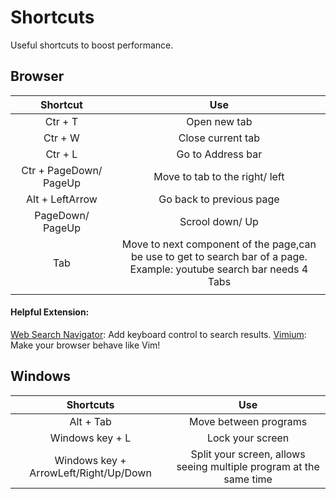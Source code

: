 # Shortcuts
Useful shortcuts to boost performance.

## Browser
| Shortcut | Use   |
|:---------------:|:---:|
| Ctr + T   | Open new tab   |
| Ctr + W   | Close current tab  |
| Ctr + L   | Go to Address bar  |
| Ctr + PageDown/ PageUp   | Move to tab to the right/ left  |
| Alt + LeftArrow   | Go back to previous page  |
| PageDown/ PageUp  | Scrool down/ Up  |
| Tab  | Move to next component of the page,can be use to get to search bar of a page. Example: youtube search bar needs 4 Tabs |
|<img width=300/>|<img width=500/>|

#### Helpful Extension: 
[Web Search Navigator](https://chrome.google.com/webstore/detail/web-search-navigator/cohamjploocgoejdfanacfgkhjkhdkek): Add keyboard control to search results. 
[Vimium](https://chrome.google.com/webstore/detail/vimium/dbepggeogbaibhgnhhndojpepiihcmeb?hl=en): Make your browser behave like Vim! 

## Windows 

|Shortcuts    | Use   |
|:---:|:---:|
| Alt + Tab   | Move between programs   |
| Windows key + L   | Lock your screen  |
| Windows key + ArrowLeft/Right/Up/Down | Split your screen, allows seeing multiple program at the same time |












